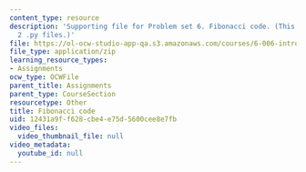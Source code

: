 ```yaml
---
content_type: resource
description: 'Supporting file for Problem set 6. Fibonacci code. (This zip file includes:
  2 .py files.)'
file: https://ol-ocw-studio-app-qa.s3.amazonaws.com/courses/6-006-introduction-to-algorithms-spring-2008/12431a9ff628cbe4e75d5600cee8e7fb_ps6_fib.zip
file_type: application/zip
learning_resource_types:
- Assignments
ocw_type: OCWFile
parent_title: Assignments
parent_type: CourseSection
resourcetype: Other
title: Fibonacci code
uid: 12431a9f-f628-cbe4-e75d-5600cee8e7fb
video_files:
  video_thumbnail_file: null
video_metadata:
  youtube_id: null
---
```

